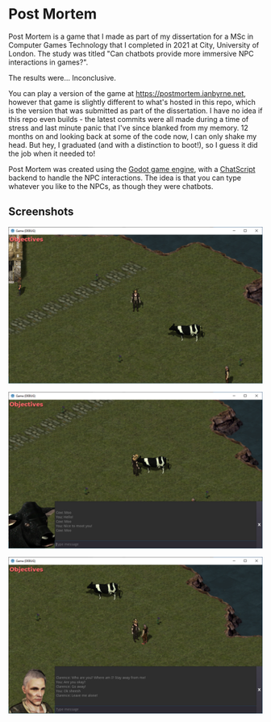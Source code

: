 # Post Mortem

Post Mortem is a game that I made as part of my dissertation for a MSc in Computer Games Technology that I completed in 2021 at City, University of London. The study was titled "Can chatbots provide more immersive NPC interactions in games?".

The results were... Inconclusive.

You can play a version of the game at https://postmortem.ianbyrne.net, however that game is slightly different to what's hosted in this repo, which is the version that was submitted as part of the dissertation. I have no idea if this repo even builds - the latest commits were all made during a time of stress and last minute panic that I've since blanked from my memory. 12 months on and looking back at some of the code now, I can only shake my head. But hey, I graduated (and with a distinction to boot!), so I guess it did the job when it needed to!

Post Mortem was created using the [Godot game engine](https://godotengine.org), with a [ChatScript](https://github.com/ChatScript/ChatScript) backend to handle the NPC interactions. The idea is that you can type whatever you like to the NPCs, as though they were chatbots.

## Screenshots

![Screenshot from Post Mortem](https://raw.githubusercontent.com/ianByrne/PostMortemGame/master/Docs/1.PNG)

![Screenshot from Post Mortem](https://raw.githubusercontent.com/ianByrne/PostMortemGame/master/Docs/2.PNG)

![Screenshot from Post Mortem](https://raw.githubusercontent.com/ianByrne/PostMortemGame/master/Docs/3.PNG)
